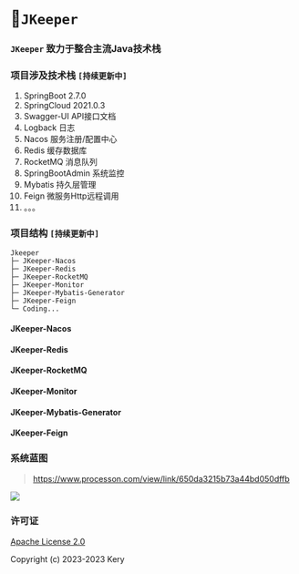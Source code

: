 # 🚀`JKeeper`

### `JKeeper` 致力于整合主流Java技术栈

### 项目涉及技术栈 `[持续更新中]`
1. SpringBoot 2.7.0
2. SpringCloud 2021.0.3
3. Swagger-UI API接口文档
4. Logback 日志
5. Nacos 服务注册/配置中心
6. Redis 缓存数据库
7. RocketMQ 消息队列
8. SpringBootAdmin 系统监控
9. Mybatis 持久层管理
10. Feign 微服务Http远程调用
11. 。。。

### 项目结构 `[持续更新中]`
```
Jkeeper
├─ JKeeper-Nacos
├─ JKeeper-Redis
├─ JKeeper-RocketMQ
├─ JKeeper-Monitor
├─ JKeeper-Mybatis-Generator
├─ JKeeper-Feign
└─ Coding...

```
#### JKeeper-Nacos

#### JKeeper-Redis

#### JKeeper-RocketMQ

#### JKeeper-Monitor

#### JKeeper-Mybatis-Generator

#### JKeeper-Feign

### 系统蓝图
> https://www.processon.com/view/link/650da3215b73a44bd050dffb

![](https://gimg2.baidu.com/image_search/src=http%3A%2F%2Fsafe-img.xhscdn.com%2Fbw1%2F6c09c295-0cea-4dc9-892a-a3fa6f7febb7%3FimageView2%2F2%2Fw%2F1080%2Fformat%2Fjpg&refer=http%3A%2F%2Fsafe-img.xhscdn.com&app=2002&size=f9999,10000&q=a80&n=0&g=0n&fmt=auto?sec=1697795519&t=50a92a69f9f0b9a16c0683bb7faa65a7)

### 许可证

[Apache License 2.0](https://gitee.com/keryshang/jkeeper/blob/master/LICENSE)

Copyright (c) 2023-2023 Kery